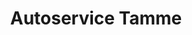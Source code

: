---
title: "Autoservice Tamme"
url: /wilsdruff/autoservice-tamme-fabrikstrasse/
shop: Autowerkstatt
---